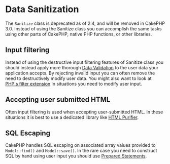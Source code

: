 # Data Sanitization

The `Sanitize` class is deprecated as of 2.4, and will be removed in CakePHP
3.0. Instead of using the Sanitize class you can accomplish the same tasks using
other parts of CakePHP, native PHP functions, or other libraries.

## Input filtering

Instead of using the destructive input filtering features of Sanitize class you
should instead apply more thorough [Data Validation](../models/data-validation.md) to the user
data your application accepts. By rejecting invalid input you can often remove the
need to destructively modify user data. You might also want to look at
[PHP's filter extension](https://www.php.net/filter) in situations you need to
modify user input.

## Accepting user submitted HTML

Often input filtering is used when accepting user-submitted HTML. In these
situations it is best to use a dedicated library like [HTML Purifier](https://htmlpurifier.org/).

## SQL Escaping

CakePHP handles SQL escaping on associated array values provided to
`Model::find()` and `Model::save()`. In the rare case you
need to construct SQL by hand using user input you should use
[Prepared Statements](#prepared-statements).
